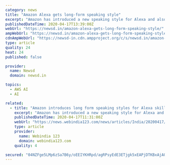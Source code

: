 ```yaml
---
category: news
title: "Amazon Alexa gets long-form speaking style"
excerpt: "Amazon has introduced a new speaking style for Alexa and also added some speaking styles for other Artificial Intelligence (AI) voices. The feature was introduced back in November and now, starting this week in the US,"
publishedDateTime: 2020-04-17T13:39:00Z
webUrl: "https://newsd.in/amazon-alexa-gets-long-form-speaking-style/"
ampWebUrl: "https://newsd.in/amazon-alexa-gets-long-form-speaking-style/amp/"
cdnAmpWebUrl: "https://newsd-in.cdn.ampproject.org/c/s/newsd.in/amazon-alexa-gets-long-form-speaking-style/amp/"
type: article
quality: 24
heat: 24
published: false

provider:
  name: Newsd
  domain: newsd.in

topics:
  - AWS AI
  - AI

related:
  - title: "Amazon introduces long form speaking styles for Alexa skills"
    excerpt: "Amazon has introduced a new speaking style for Alexa and has also added some speaking styles for other Artificial Intelligence voices, the company said today. According to The Verge, the long-form speaking style is available for US developers who want a reading voice that sounds more natural when reading long pieces of content,"
    publishedDateTime: 2020-04-17T11:31:00Z
    webUrl: "https://news.webindia123.com/news/articles/India/20200417/3542330.html"
    type: article
    provider:
      name: Webindia 123
      domain: webindia123.com
    quality: 4

secured: "04NZFge5LMp6zSa7B6y/oEEIYKHRpd/agRPsyEdE3ETjgk5xEAPjDTKBxAjAQJ2nUtjJT2JvSOpC7fU2Wvf2GpwQe4IaZMIjCg3kYwrulUxBbrZQL/5s32mPP4HGZDiw9ctz38rLrRm1xjYdkwpZ0aVHQ0oadbdxSZhHytJ5jTeTbIFAjhAjTe4IKQuNCPuF1+TnhGI1uXdOyWKpk8IjJ03cV+F5aWhfoQbVxp9Tb3KJ8uIrqVL042d+DWA3ck0zotZjILhOeHCMNMFyi6/jp/OBjRzeTem01VI3QtPlG7xKgFq8EVTCbn36xUDzaPoY;7hJ/Y4b9b+/kPKalkcCX6g=="
---
```



